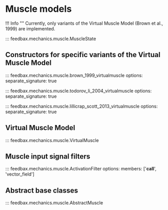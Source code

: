 # Muscle models

!!! Info  ""
    Currently, only variants of the Virtual Muscle Model (Brown et al., 1999) are implemented.

::: feedbax.mechanics.muscle.MuscleState

## Constructors for specific variants of the Virtual Muscle Model

::: feedbax.mechanics.muscle.brown_1999_virtualmuscle
    options:
        separate_signature: true

::: feedbax.mechanics.muscle.todorov_li_2004_virtualmuscle
    options:
        separate_signature: true

::: feedbax.mechanics.muscle.lillicrap_scott_2013_virtualmuscle
    options:
        separate_signature: true

## Virtual Muscle Model

::: feedbax.mechanics.muscle.VirtualMuscle

## Muscle input signal filters

::: feedbax.mechanics.muscle.ActivationFilter
    options:
        members: ['__call__', 'vector_field']

## Abstract base classes

::: feedbax.mechanics.muscle.AbstractMuscle


